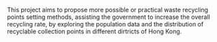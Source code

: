 This project aims to propose more possible or practical waste recycling points setting methods, assisting the government to increase the overall recycling rate, by exploring the population data and the distribution of recyclable collection points in different dirtricts of Hong Kong.

